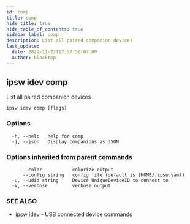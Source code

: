 ```yaml
---
id: comp
title: comp
hide_title: true
hide_table_of_contents: true
sidebar_label: comp
description: List all paired companion devices
last_update:
  date: 2022-11-27T17:57:56-07:00
  author: blacktop
---
```

## ipsw idev comp

List all paired companion devices

```
ipsw idev comp [flags]
```

### Options

```
  -h, --help   help for comp
  -j, --json   Display companions as JSON
```

### Options inherited from parent commands

```
      --color           colorize output
      --config string   config file (default is $HOME/.ipsw.yaml)
  -u, --udid string     Device UniqueDeviceID to connect to
  -V, --verbose         verbose output
```

### SEE ALSO

* [ipsw idev](/docs/cli/ipsw/idev)	 - USB connected device commands

